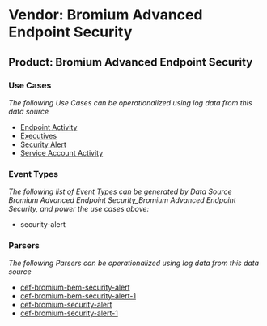 Vendor: Bromium Advanced Endpoint Security
==========================================
Product: Bromium Advanced Endpoint Security
-------------------------------------------

### Use Cases

_The following Use Cases can be operationalized using log data from this data source_

* [Endpoint Activity](../UseCases/usecase_endpoint_activity.md)
* [Executives](../UseCases/usecase_executives.md)
* [Security Alert](../UseCases/usecase_security_alert.md)
* [Service Account Activity](../UseCases/usecase_service_account_activity.md)


### Event Types

_The following list of Event Types can be generated by Data Source Bromium Advanced Endpoint Security_Bromium Advanced Endpoint Security, and power the use cases above:_

- security-alert


### Parsers

_The following Parsers can be operationalized using log data from this data source_

* [cef-bromium-bem-security-alert](../Parsers/parserContent_cef-bromium-bem-security-alert.md)
* [cef-bromium-bem-security-alert-1](../Parsers/parserContent_cef-bromium-bem-security-alert-1.md)
* [cef-bromium-security-alert](../Parsers/parserContent_cef-bromium-security-alert.md)
* [cef-bromium-security-alert-1](../Parsers/parserContent_cef-bromium-security-alert-1.md)
